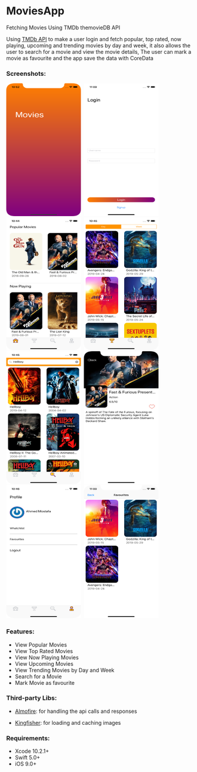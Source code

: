 # MoviesApp
Fetching Movies Using TMDb themovieDB API

Using [TMDb API](https://www.themoviedb.org/) to make a user login and fetch popular, top rated, now playing, upcoming and trending movies by day and week, it also allows the user to search for a movie and view the movie details, The user can mark a movie as favourite and the app save the data with CoreData

### Screenshots:
<img src="./images/1.png" width="200" height="356">&nbsp;
<img src="./images/2.png" width="200" height="356">&nbsp;
<img src="./images/3.png" width="200" height="356">&nbsp;
<img src="./images/4.png" width="200" height="356">&nbsp;
<img src="./images/5.png" width="200" height="356">&nbsp;
<img src="./images/6.png" width="200" height="356">&nbsp;
<img src="./images/7.png" width="200" height="356">&nbsp;
<img src="./images/8.png" width="200" height="356"><br>


### Features:
- View Popular Movies
- View Top Rated Movies
- View Now Playing Movies
- View Upcoming Movies
- View Trending Movies by Day and Week
- Search for a Movie
- Mark Movie as favourite

### Third-party Libs:
- [Almofire](https://github.com/Alamofire): for handling the api calls and responses

- [Kingfisher](https://github.com/onevcat/Kingfisher): for loading and caching images


### Requirements:
- Xcode 10.2.1+
- Swift 5.0+
- iOS 9.0+
